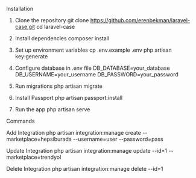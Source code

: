 Installation

1. Clone the repository
git clone https://github.com/erenbekman/laravel-case.git
cd laravel-case

2. Install dependencies
composer install

3. Set up environment variables
cp .env.example .env
php artisan key:generate

4. Configure database in .env file
DB_DATABASE=your_database
DB_USERNAME=your_username
DB_PASSWORD=your_password

5. Run migrations
php artisan migrate

6. Install Passport
php artisan passport:install

7. Run the app
php artisan serve



Commands

Add Integration
php artisan integration:manage create --marketplace=hepsiburada --username=user --password=pass

Update Integration
php artisan integration:manage update --id=1 --marketplace=trendyol

Delete Integration
php artisan integration:manage delete --id=1
